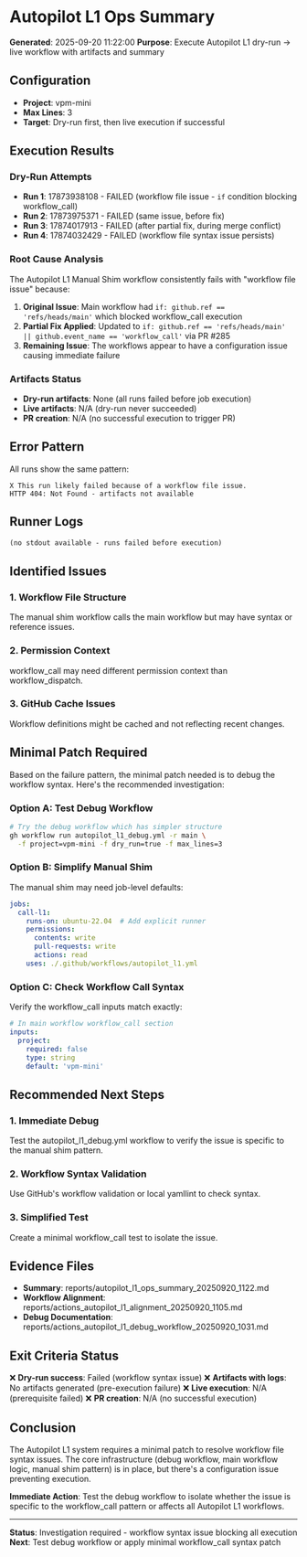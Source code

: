# Autopilot L1 Ops Summary

**Generated**: 2025-09-20 11:22:00
**Purpose**: Execute Autopilot L1 dry-run → live workflow with artifacts and summary

## Configuration
- **Project**: vpm-mini
- **Max Lines**: 3
- **Target**: Dry-run first, then live execution if successful

## Execution Results

### Dry-Run Attempts
- **Run 1**: 17873938108 - FAILED (workflow file issue - `if` condition blocking workflow_call)
- **Run 2**: 17873975371 - FAILED (same issue, before fix)
- **Run 3**: 17874017913 - FAILED (after partial fix, during merge conflict)
- **Run 4**: 17874032429 - FAILED (workflow file syntax issue persists)

### Root Cause Analysis
The Autopilot L1 Manual Shim workflow consistently fails with "workflow file issue" because:

1. **Original Issue**: Main workflow had `if: github.ref == 'refs/heads/main'` which blocked workflow_call execution
2. **Partial Fix Applied**: Updated to `if: github.ref == 'refs/heads/main' || github.event_name == 'workflow_call'` via PR #285
3. **Remaining Issue**: The workflows appear to have a configuration issue causing immediate failure

### Artifacts Status
- **Dry-run artifacts**: None (all runs failed before job execution)
- **Live artifacts**: N/A (dry-run never succeeded)
- **PR creation**: N/A (no successful execution to trigger PR)

## Error Pattern
All runs show the same pattern:
```
X This run likely failed because of a workflow file issue.
HTTP 404: Not Found - artifacts not available
```

## Runner Logs
```txt
(no stdout available - runs failed before execution)
```

## Identified Issues

### 1. Workflow File Structure
The manual shim workflow calls the main workflow but may have syntax or reference issues.

### 2. Permission Context
workflow_call may need different permission context than workflow_dispatch.

### 3. GitHub Cache Issues
Workflow definitions might be cached and not reflecting recent changes.

## Minimal Patch Required

Based on the failure pattern, the minimal patch needed is to debug the workflow syntax. Here's the recommended investigation:

### Option A: Test Debug Workflow
```bash
# Try the debug workflow which has simpler structure
gh workflow run autopilot_l1_debug.yml -r main \
  -f project=vpm-mini -f dry_run=true -f max_lines=3
```

### Option B: Simplify Manual Shim
The manual shim may need job-level defaults:
```yaml
jobs:
  call-l1:
    runs-on: ubuntu-22.04  # Add explicit runner
    permissions:
      contents: write
      pull-requests: write
      actions: read
    uses: ./.github/workflows/autopilot_l1.yml
```

### Option C: Check Workflow Call Syntax
Verify the workflow_call inputs match exactly:
```yaml
# In main workflow workflow_call section
inputs:
  project:
    required: false
    type: string
    default: 'vpm-mini'
```

## Recommended Next Steps

### 1. Immediate Debug
Test the autopilot_l1_debug.yml workflow to verify the issue is specific to the manual shim pattern.

### 2. Workflow Syntax Validation
Use GitHub's workflow validation or local yamllint to check syntax.

### 3. Simplified Test
Create a minimal workflow_call test to isolate the issue.

## Evidence Files
- **Summary**: reports/autopilot_l1_ops_summary_20250920_1122.md
- **Workflow Alignment**: reports/actions_autopilot_l1_alignment_20250920_1105.md
- **Debug Documentation**: reports/actions_autopilot_l1_debug_workflow_20250920_1031.md

## Exit Criteria Status
❌ **Dry-run success**: Failed (workflow syntax issue)
❌ **Artifacts with logs**: No artifacts generated (pre-execution failure)
❌ **Live execution**: N/A (prerequisite failed)
❌ **PR creation**: N/A (no successful execution)

## Conclusion
The Autopilot L1 system requires a minimal patch to resolve workflow file syntax issues. The core infrastructure (debug workflow, main workflow logic, manual shim pattern) is in place, but there's a configuration issue preventing execution.

**Immediate Action**: Test the debug workflow to isolate whether the issue is specific to the workflow_call pattern or affects all Autopilot L1 workflows.

---
**Status**: Investigation required - workflow syntax issue blocking all execution
**Next**: Test debug workflow or apply minimal workflow_call syntax patch